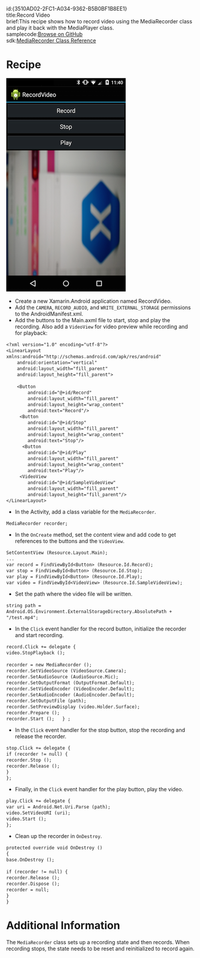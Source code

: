 id:{3510AD02-2FC1-A034-9362-B5B0BF1B8EE1}  
title:Record Video  
brief:This recipe shows how to record video using the MediaRecorder class and play it back with the MediaPlayer class.  
samplecode:[Browse on GitHub](https://github.com/xamarin/recipes/tree/master/android/media/video/record_video)  
sdk:[MediaRecorder Class Reference](http://developer.android.com/reference/android/media/MediaRecorder.html)  

<a name="Recipe" class="injected"></a>

# Recipe

 [ ![](Images/recordvideo.png)](Images/recordvideo.png)

-  Create a new Xamarin.Android application named RecordVideo.
-  Add the `CAMERA`, `RECORD_AUDIO`, and `WRITE_EXTERNAL_STORAGE` permissions to the AndroidManifest.xml.
-  Add the buttons to the Main.axml file to start, stop and play the recording. Also add a `VideoView` for video preview while recording and for playback:


```
<?xml version="1.0" encoding="utf-8"?>
<LinearLayout xmlns:android="http://schemas.android.com/apk/res/android"
    android:orientation="vertical"
    android:layout_width="fill_parent"
    android:layout_height="fill_parent">

    <Button  
        android:id="@+id/Record"
        android:layout_width="fill_parent"
        android:layout_height="wrap_content"
        android:text="Record"/>
     <Button  
        android:id="@+id/Stop"
        android:layout_width="fill_parent"
        android:layout_height="wrap_content"
        android:text="Stop"/>
      <Button  
        android:id="@+id/Play"
        android:layout_width="fill_parent"
        android:layout_height="wrap_content"
        android:text="Play"/>
     <VideoView
        android:id="@+id/SampleVideoView"
        android:layout_width="fill_parent"
        android:layout_height="fill_parent"/>
</LinearLayout>
```

-  In the Activity, add a class variable for the `MediaRecorder`.


```
MediaRecorder recorder;
```

-  In the `OnCreate` method, set the content view and add code to get references to the buttons and the `VideoView`.


```
SetContentView (Resource.Layout.Main);
...
var record = FindViewById<Button> (Resource.Id.Record);
var stop = FindViewById<Button> (Resource.Id.Stop);
var play = FindViewById<Button> (Resource.Id.Play);
var video = FindViewById<VideoView> (Resource.Id.SampleVideoView);
```

-  Set the path where the video file will be written.


```
string path = Android.OS.Environment.ExternalStorageDirectory.AbsolutePath + "/test.mp4";
```

-  In the `Click` event handler for the record button, initialize the recorder and start recording.


```
record.Click += delegate {
video.StopPlayback ();

recorder = new MediaRecorder ();
recorder.SetVideoSource (VideoSource.Camera);
recorder.SetAudioSource (AudioSource.Mic);
recorder.SetOutputFormat (OutputFormat.Default);
recorder.SetVideoEncoder (VideoEncoder.Default);
recorder.SetAudioEncoder (AudioEncoder.Default);
recorder.SetOutputFile (path);
recorder.SetPreviewDisplay (video.Holder.Surface);
recorder.Prepare ();
recorder.Start ();   } ;
```

-  In the `Click` event handler for the stop button, stop the recording and release the recorder.


```
stop.Click += delegate {
if (recorder != null) {
recorder.Stop ();
recorder.Release ();
}
};
```

-  Finally, in the `Click` event handler for the play button, play the video.


```
play.Click += delegate {
var uri = Android.Net.Uri.Parse (path);
video.SetVideoURI (uri);
video.Start ();
};
```

-  Clean up the recorder in `OnDestroy`.


```
protected override void OnDestroy ()
{
base.OnDestroy ();

if (recorder != null) {
recorder.Release ();
recorder.Dispose ();
recorder = null;
}
}
```

 <a name="Additional_Information" class="injected"></a>


# Additional Information

The `MediaRecorder` class sets up a recording state and then records. When
recording stops, the state needs to be reset and reinitialized to record
again.
